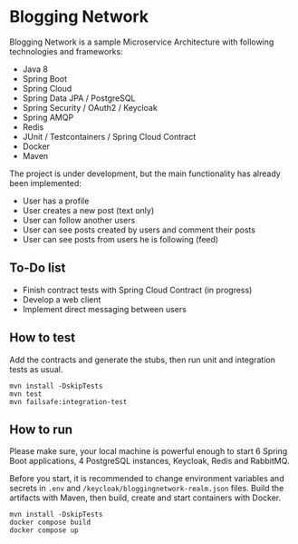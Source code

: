 # Blogging Network

Blogging Network is a sample Microservice Architecture with 
following technologies and frameworks:

- Java 8
- Spring Boot
- Spring Cloud
- Spring Data JPA / PostgreSQL
- Spring Security / OAuth2 / Keycloak
- Spring AMQP
- Redis
- JUnit / Testcontainers / Spring Cloud Contract
- Docker
- Maven

The project is under development, but the main functionality has already been 
implemented:

- User has a profile
- User creates a new post (text only)
- User can follow another users
- User can see posts created by users and comment their posts
- User can see posts from users he is following (feed)

## To-Do list

- Finish contract tests with Spring Cloud Contract (in progress)
- Develop a web client
- Implement direct messaging between users

## How to test

Add the contracts and generate the stubs, then run unit and integration tests as usual.

```
mvn install -DskipTests
mvn test
mvn failsafe:integration-test
```

## How to run

Please make sure, your local machine is powerful enough to start 6 Spring Boot 
applications, 4 PostgreSQL instances, Keycloak, Redis and RabbitMQ. 

Before you start, it is recommended to change environment variables and secrets
in `.env` and  `/keycloak/bloggingnetwork-realm.json` files. 
Build the artifacts with Maven, then build, create and start containers 
with Docker. 

```
mvn install -DskipTests
docker compose build
docker compose up
```




